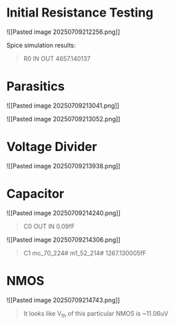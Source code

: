 # Initial Resistance Testing

![[Pasted image 20250709212256.png]]

Spice simulation results:

> R0 IN OUT 4657.140137

# Parasitics

![[Pasted image 20250709213041.png]]

![[Pasted image 20250709213052.png]]

# Voltage Divider

![[Pasted image 20250709213938.png]]

# Capacitor

![[Pasted image 20250709214240.png]]

> C0 OUT IN 0.09fF

![[Pasted image 20250709214306.png]]

> C1 mc_70_224# m1_52_214# 1267.130005fF

# NMOS

![[Pasted image 20250709214743.png]]

> It looks like V<sub>th</sub> of this particular NMOS is ~11.06uV
